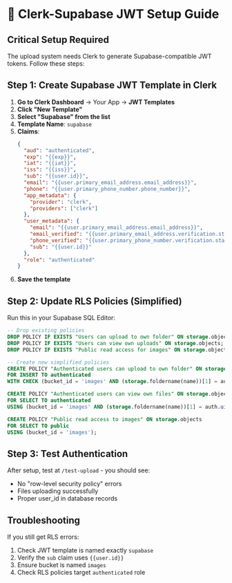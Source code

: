 # 🔧 Clerk-Supabase JWT Setup Guide

## Critical Setup Required

The upload system needs Clerk to generate Supabase-compatible JWT tokens. Follow these steps:

## Step 1: Create Supabase JWT Template in Clerk

1. **Go to Clerk Dashboard** → Your App → **JWT Templates**
2. **Click "New Template"**
3. **Select "Supabase" from the list**
4. **Template Name**: `supabase`
5. **Claims**:
   ```json
   {
     "aud": "authenticated",
     "exp": "{{exp}}",
     "iat": "{{iat}}",
     "iss": "{{iss}}",
     "sub": "{{user.id}}",
     "email": "{{user.primary_email_address.email_address}}",
     "phone": "{{user.primary_phone_number.phone_number}}",
     "app_metadata": {
       "provider": "clerk",
       "providers": ["clerk"]
     },
     "user_metadata": {
       "email": "{{user.primary_email_address.email_address}}",
       "email_verified": "{{user.primary_email_address.verification.status == 'verified'}}",
       "phone_verified": "{{user.primary_phone_number.verification.status == 'verified'}}",
       "sub": "{{user.id}}"
     },
     "role": "authenticated"
   }
   ```
6. **Save the template**

## Step 2: Update RLS Policies (Simplified)

Run this in your Supabase SQL Editor:

```sql
-- Drop existing policies
DROP POLICY IF EXISTS "Users can upload to own folder" ON storage.objects;
DROP POLICY IF EXISTS "Users can view own uploads" ON storage.objects;
DROP POLICY IF EXISTS "Public read access for images" ON storage.objects;

-- Create new simplified policies
CREATE POLICY "Authenticated users can upload to own folder" ON storage.objects
FOR INSERT TO authenticated
WITH CHECK (bucket_id = 'images' AND (storage.foldername(name))[1] = auth.uid()::text);

CREATE POLICY "Authenticated users can view own files" ON storage.objects
FOR SELECT TO authenticated
USING (bucket_id = 'images' AND (storage.foldername(name))[1] = auth.uid()::text);

CREATE POLICY "Public read access to images" ON storage.objects
FOR SELECT TO public
USING (bucket_id = 'images');
```

## Step 3: Test Authentication

After setup, test at `/test-upload` - you should see:
- No "row-level security policy" errors
- Files uploading successfully
- Proper user_id in database records

## Troubleshooting

If you still get RLS errors:
1. Check JWT template is named exactly `supabase`
2. Verify the `sub` claim uses `{{user.id}}`
3. Ensure bucket is named `images`
4. Check RLS policies target `authenticated` role